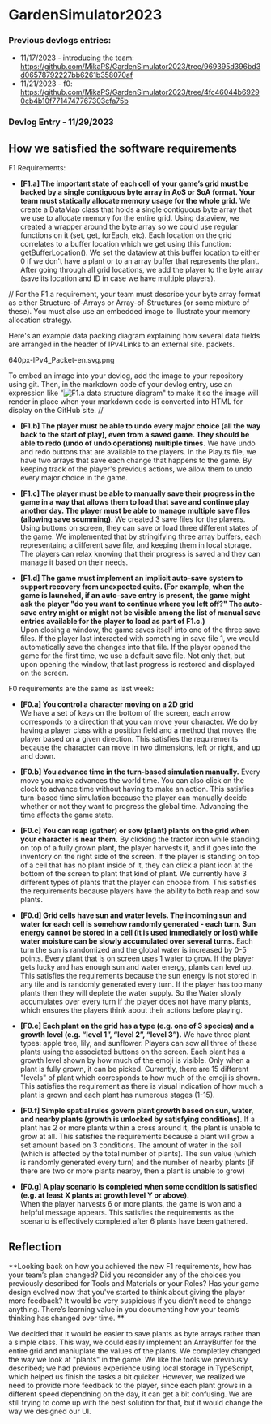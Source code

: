 # GardenSimulator2023

### Previous devlogs entries:

- 11/17/2023 - introducing the team: https://github.com/MikaPS/GardenSimulator2023/tree/969395d396bd3d06578792227bb6261b358070af
- 11/21/2023 - f0: https://github.com/MikaPS/GardenSimulator2023/tree/4fc46044b69290cb4b10f7714747767303cfa75b

### Devlog Entry - 11/29/2023

## How we satisfied the software requirements

F1 Requirements:

- **[F1.a] The important state of each cell of your game’s grid must be backed by a single contiguous byte array in AoS or SoA format. Your team must statically allocate memory usage for the whole grid.**
  We create a DataMap class that holds a single contiguous byte array that we use to allocate memory for the entire grid. Using dataview, we created a wrapper around the byte array so we could use regular functions on it (set, get, forEach, etc). Each location on the grid correlates to a buffer location which we get using this function: getBufferLocation(). We set the dataview at this buffer location to either 0 if we don't have a plant or to an array buffer that represents the plant. After going through all grid locations, we add the player to the byte array (save its location and ID in case we have multiple players).

//
For the F1.a requirement, your team must describe your byte array format as either Structure-of-Arrays or Array-of-Structures (or some mixture of these). You must also use an embedded image to illustrate your memory allocation strategy.

Here's an example data packing diagram explaining how several data fields are arranged in the header of IPv4Links to an external site. packets.

640px-IPv4_Packet-en.svg.png

To embed an image into your devlog, add the image to your repository using git. Then, in the markdown code of your devlog entry, use an expression like "![F1.a data structure diagram](./f1_a_diagram.png)" to make it so the image will render in place when your markdown code is converted into HTML for display on the GitHub site.
//

- **[F1.b] The player must be able to undo every major choice (all the way back to the start of play), even from a saved game. They should be able to redo (undo of undo operations) multiple times.**
  We have undo and redo buttons that are available to the players. In the Play.ts file, we have two arrays that save each change that happens to the game. By keeping track of the player's previous actions, we allow them to undo every major choice in the game.

- **[F1.c] The player must be able to manually save their progress in the game in a way that allows them to load that save and continue play another day. The player must be able to manage multiple save files (allowing save scumming).**
  We created 3 save files for the players. Using buttons on screen, they can save or load three different states of the game. We implemented that by stringifying three array buffers, each representaing a different save file, and keeping them in local storage. The players can relax knowing that their progress is saved and they can manage it based on their needs.

- **[F1.d] The game must implement an implicit auto-save system to support recovery from unexpected quits. (For example, when the game is launched, if an auto-save entry is present, the game might ask the player "do you want to continue where you left off?" The auto-save entry might or might not be visible among the list of manual save entries available for the player to load as part of F1.c.)**<br>
  Upon closing a window, the game saves itself into one of the three save files. If the player last interacted with something in save file 1, we would automatically save the changes into that file. If the player opened the game for the first time, we use a default save file. Not only that, but upon opening the window, that last progress is restored and displayed on the screen.

F0 requirements are the same as last week:

- **[F0.a] You control a character moving on a 2D grid** <br>
  We have a set of keys on the bottom of the screen, each arrow corresponds to a direction that you can move your character. We do by having a player class with a position field and a method that moves the player based on a given direction. This satisfies the requirements because the character can move in two dimensions, left or right, and up and down.

- **[F0.b] You advance time in the turn-based simulation manually.** Every move you make advances the world time. You can also click on the clock to advance time without having to make an action. This satisfies turn-based time simulation because the player can manually decide whether or not they want to progress the global time. Advancing the time affects the game state.

- **[F0.c] You can reap (gather) or sow (plant) plants on the grid when your character is near them.**
  By clicking the tractor icon while standing on top of a fully grown plant, the player harvests it, and it goes into the inventory on the right side of the screen. If the player is standing on top of a cell that has no plant inside of it, they can click a plant icon at the bottom of the screen to plant that kind of plant. We currently have 3 different types of plants that the player can choose from. This satisfies the requirements because players have the ability to both reap and sow plants.

- **[F0.d] Grid cells have sun and water levels. The incoming sun and water for each cell is somehow randomly generated - each turn. Sun energy cannot be stored in a cell (it is used immediately or lost) while water moisture can be slowly accumulated over several turns.**
  Each turn the sun is randomized and the global water is increased by 0-5 points. Every plant that is on screen uses 1 water to grow. If the player gets lucky and has enough sun and water energy, plants can level up. This satisfies the requirements because the sun energy is not stored in any tile and is randomly generated every turn. If the player has too many plants then they will deplete the water supply. So the Water slowly accumulates over every turn if the player does not have many plants, which ensures the players think about their actions before playing.

- **[F0.e] Each plant on the grid has a type (e.g. one of 3 species) and a growth level (e.g. “level 1”, “level 2”, “level 3”).**
  We have three plant types: apple tree, lily, and sunflower. Players can sow all three of these plants using the associated buttons on the screen. Each plant has a growth level shown by how much of the emoji is visible. Only when a plant is fully grown, it can be picked. Currently, there are 15 different "levels" of plant which corresponds to how much of the emoji is shown. This satisfies the requirement as there is visual indication of how much a plant is grown and each plant has numerous stages (1-15).

- **[F0.f] Simple spatial rules govern plant growth based on sun, water, and nearby plants (growth is unlocked by satisfying conditions).**
  If a plant has 2 or more plants within a cross around it, the plant is unable to grow at all. This satisfies the requirements because a plant will grow a set amount based on 3 conditions. The amount of water in the soil (which is affected by the total number of plants). The sun value (which is randomly generated every turn) and the number of nearby plants (if there are two or more plants nearby, then a plant is unable to grow)

- **[F0.g] A play scenario is completed when some condition is satisfied (e.g. at least X plants at growth level Y or above).** <br>
  When the player harvests 6 or more plants, the game is won and a helpful message appears. This satisfies the requirements as the scenario is effectively completed after 6 plants have been gathered.

## Reflection

**Looking back on how you achieved the new F1 requirements, how has your team’s plan changed? Did you reconsider any of the choices you previously described for Tools and Materials or your Roles? Has your game design evolved now that you've started to think about giving the player more feedback? It would be very suspicious if you didn’t need to change anything. There’s learning value in you documenting how your team’s thinking has changed over time.
**

We decided that it would be easier to save plants as byte arrays rather than a simple class. This way, we could easily implement an ArrayBuffer for the entire grid and maniuplate the values of the plants. We completley changed the way we look at "plants" in the game. We like the tools we previously described; we had previous experience using local storage in TypeScript, which helped us finish the tasks a bit quicker. However, we realized we need to provide more feedback to the player, since each plant grows in a different speed dependning on the day, it can get a bit confusing. We are still trying to come up with the best solution for that, but it would change the way we designed our UI.

